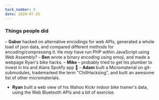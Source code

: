 ```yaml
---
hack_number: 5
date: 2020-07-25
---
```

### Things people did

– **Gabor** hacked on alternative encodings for web APIs, generated a whole load of json data, and compared different methods for encoding/compressing it. He _may_ have run PHP within JavaScript using Web Assembly?
– **Ben** wrote a binary encoding using emoji, and made a webpage Ryan's bike hacks.
– **Mike** – probably tried to get his plumber to invest in his and Alans Spotify app :money_with_wings:
– **Adam** built a Micromaterial on git-submodules, trademarked the term "ChillHacksing", and built an awesome list of other micromaterials. 
- **Ryan** built a web view of his Wahoo Kickr indoor bike trainer's data, using the Web Bluetooth APIs and a bit of exercise.